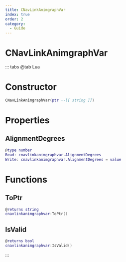 ```yaml
---
title: CNavLinkAnimgraphVar
index: true
order: 2
category:
  - Guide
---
```


# CNavLinkAnimgraphVar

::: tabs
@tab Lua
# Constructor
```lua
CNavLinkAnimgraphVar(ptr --[[ string ]])
```
# Properties
## AlignmentDegrees 
```lua
@type number
Read: cnavlinkanimgraphvar.AlignmentDegrees
Write: cnavlinkanimgraphvar.AlignmentDegrees = value
```
# Functions
## ToPtr
```lua
@returns string
cnavlinkanimgraphvar:ToPtr()
```
## IsValid
```lua
@returns bool
cnavlinkanimgraphvar:IsValid()
```

:::